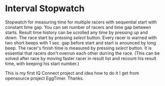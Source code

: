 # Interval Stopwatch
Stopwatch for measuring time for multiple racers with sequential start with 
constant time gap. You can set number of racers and time gap between starts.
Result time history can be scrolled any time by pressing *up* and *down*.
The race start by pressing *select* button. Every racer is warned with two short 
beeps with 1 sec. gap before start and start is anounced by long beep.
The racer's finish time is measured by pressing *select* button. It is essential
that racers don't overrun each other durring the race. (This can be solved after
race by moving faster racer in result list and recount his result time, with 
keeping his start number.)

This is my first IQ Connect project and idea how to do it I get from opensource
project EggTimer. Thanks.

